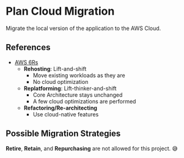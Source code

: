 # Plan Cloud Migration

Migrate the local version of the application to the AWS Cloud.

## References 

- [AWS 6Rs](https://aws.amazon.com/blogs/enterprise-strategy/6-strategies-for-migrating-applications-to-the-cloud/)
    - **Rehosting**: Lift-and-shift
        - Move existing workloads as they are
        - No cloud optimization
    - **Replatforming**: Lift-thinker-and-shift
        - Core Architecture stays unchanged
        - A few cloud optimizations are performed
    - **Refactoring/Re-architecting**
        - Use cloud-native features

## Possible Migration Strategies

**Retire**, **Retain**, and **Repurchasing** are not allowed for this project. 😅


